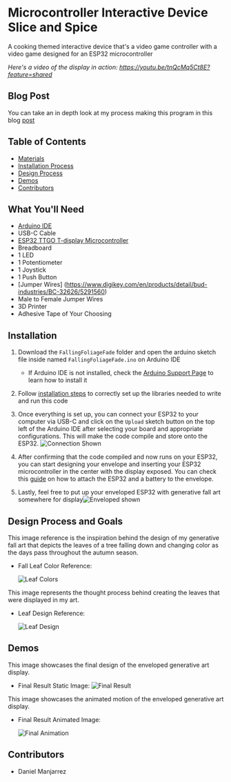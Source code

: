# Microcontroller Interactive Device Slice and Spice
A cooking themed interactive device that's a video game controller with a video game designed for an ESP32 microcontroller

*Here's a video of the display in action: https://youtu.be/tnQcMq5Ct8E?feature=shared*

## Blog Post

You can take an in depth look at my process making this program in this blog [post](https://brassy-moonflower-6cd.notion.site/Slice-and-Spice-S2-12d18fb9102d80a786a9e72461ec0fd8?pvs=4)

## Table of Contents

- [Materials](#what-youll-need)
- [Installation Process](#installation)
- [Design Process](#design-process-and-goals)
- [Demos](#demos)
- [Contributors](#contributors)

## What You'll Need

 + [Arduino IDE](https://www.arduino.cc/en/software)
 + USB-C Cable
 + [ESP32 TTGO T-display Microcontroller](https://www.amazon.com/LILYGO-T-Display-Arduino-Development-CH9102F/dp/B099MPFJ9M?th=1)
 + Breadboard
 + 1 LED
 + 1 Potentiometer
 + 1 Joystick
 + 1 Push Button
 + [Jumper Wires] (https://www.digikey.com/en/products/detail/bud-industries/BC-32626/5291560)
 + Male to Female Jumper Wires
 + 3D Printer
 + Adhesive Tape of Your Choosing


## Installation
1. Download the `FallingFoliageFade` folder and open the arduino sketch file inside named `FallingFoliageFade.ino` on Arduino IDE
    * If Arduino IDE is not installed, check the [Arduino Support Page](https://support.arduino.cc/hc/en-us/articles/360019833020-Download-and-install-Arduino-IDE) to learn how to install it

2. Follow [installation steps](https://coms3930.notion.site/Lab-1-TFT-Display-a53b9c10137a4d95b22d301ec6009a94) to correctly set up the libraries needed to write and run this code

3. Once everything is set up, you can connect your ESP32 to your computer via USB-C and click on the `Upload` sketch button on the top left of the Arduino IDE after selecting your board and appropriate configurations. This will make the code compile and store onto the ESP32.
![Connection Shown](images/SetUp.jpg)

4. After confirming that the code compiled and now runs on your ESP32, you can start designing your envelope and inserting your ESP32 microcontroller in the center with the display exposed. You can check this [guide](https://coms3930.notion.site/Module-1-Install-10a350cc6f058045b899e7d3c2a3c8f5) on how to attach the ESP32 and a battery to the envelope.

5. Lastly, feel free to put up your enveloped ESP32 with generative fall art somewhere for display![Enveloped shown](images/TreeShot2.png)

## Design Process and Goals

This image reference is the inspiration behind  the design of my generative fall art that depicts the leaves of a tree falling down and changing color as the days pass throughout the autumn season.

- Fall Leaf Color Reference:

  ![Leaf Colors](images/autumnLeaves.jpg)

This image represents the thought process behind creating the leaves that were displayed in my art.

- Leaf Design Reference:

  ![Leaf Design](images/DesignWork.png)

## Demos

This image showcases the final design of the enveloped generative art display.

- Final Result Static Image: 
![Final Result](images/TreeShot.png)

This image showcases the animated motion of the enveloped generative art display.

- Final Result Animated Image: 

  ![Final Animation](images/Tree.gif)

## Contributors

- Daniel Manjarrez
